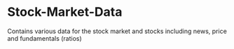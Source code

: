 # Stock-Market-Data
Contains various data for the stock market and stocks including news, price and fundamentals (ratios)
